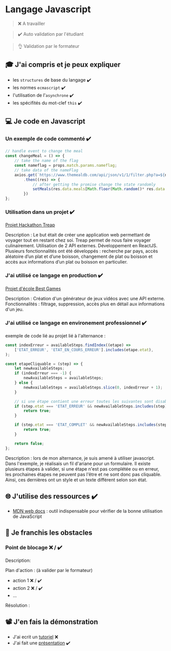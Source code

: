 # Langage Javascript

> ❌ A travailler

> ✔️ Auto validation par l'étudiant

> 👌 Validation par le formateur

## 🎓 J'ai compris et je peux expliquer

- les `structures` de base du langage ✔️
- les normes `ecmascript` ✔️
- l'utilisation de l'`asynchrone` ✔️
- les spécifités du mot-clef `this` ✔️

## 💻 Je code en Javascript

### Un exemple de code commenté ✔️

```javascript
// handle event to change the meal
const changeMeal = () => {
    // take the name of the flag
    const nameflag = props.match.params.nameflag;
    // take data of the nameFlag
    axios.get(`https://www.themealdb.com/api/json/v1/1/filter.php?a=${nameflag}`)
        .then((res) => {
            // after getting the promise change the state randomly
            setMeals(res.data.meals[Math.floor(Math.random()* res.data.meals.length)])
        })
};
```

### Utilisation dans un projet ✔️

[Projet Hackathon Treap](https://github.com/mathildetho/Treap)

Description : Le but était de créer une application web permettant de voyager tout en restant chez soi. Treap permet de nous faire voyager culinairement. Utilisation de 2 API externes. Développement en ReactJS. Plusieurs fonctionnalités ont été développés : recherche par pays, accès aléatoire d’un plat et d’une boisson, changement de plat ou boisson et accès aux informations d’un plat ou boisson en particulier.

### J'ai utilisé ce langage en production ✔️

[Projet d'école Best Games](https://best-games.netlify.app)

Description : Création d'un générateur de jeux vidéos avec une API externe. Fonctionnalités : filtrage, suppression, accès plus en détail aux informations d'un jeu.

### J'ai utilisé ce langage en environement professionnel ✔️

exemple de code lié au projet lié à l'alternance :
```javascript
const indexErreur = availableSteps.findIndex((etape) =>
	['ETAT_ERREUR', 'ETAT_EN_COURS_ERREUR'].includes(etape.etat),
);

const etapeCliquable = (step) => {
	let newAvailableSteps;
	if (indexErreur === -1) {
		newAvailableSteps = availableSteps;
	} else {
		newAvailableSteps = availableSteps.slice(0, indexErreur + 1);
	}

	// si une étape contient une erreur toutes les suivantes sont disabled
	if (step.etat === 'ETAT_ERREUR' && newAvailableSteps.includes(step)) {
		return true;
	}

	if (step.etat === 'ETAT_COMPLET' && newAvailableSteps.includes(step)) {
		return true;
	}

	return false;
};
```
Description : lors de mon alternance, je suis amené à utiliser javascript. Dans l'exemple, je réalisais un fil d'ariane pour un formulaire. Il existe plusieurs étapes à valider, si une étape n'est pas complétée ou en erreur, les prochaines étapes ne peuvent pas l'être et ne sont donc pas cliquable. Ainsi, ces dernières ont un style et un texte différent selon son état.

## 🌐 J'utilise des ressources ✔️

- [MDN web docs](https://developer.mozilla.org/fr/docs/Web/JavaScript) : outil indispensable pour vérifier de la bonne utilisation de JavaScript

## 🚧 Je franchis les obstacles

### Point de blocage ❌ / ✔️

Description:

Plan d'action : (à valider par le formateur)

- action 1 ❌ / ✔️
- action 2 ❌ / ✔️
- ...

Résolution :

## 📽️ J'en fais la démonstration

- J'ai ecrit un [tutoriel](...) ❌ 
- J'ai fait une [présentation](https://drive.google.com/drive/folders/1w0D8q6YaNfH4KkK4PrUm1oQLy9YgfRdp?usp=sharing "dossier composé de plusieurs fiches liées à JavaScript") ✔️

